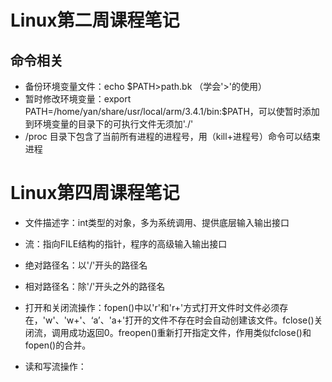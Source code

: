# Linux第二周课程笔记
## 命令相关
- 备份环境变量文件：echo $PATH>path.bk （学会'>'的使用）
- 暂时修改环境变量：export PATH=/home/yan/share/usr/local/arm/3.4.1/bin:$PATH，可以使暂时添加到环境变量的目录下的可执行文件无须加'./'
- /proc 目录下包含了当前所有进程的进程号，用（kill+进程号）命令可以结束进程


# Linux第四周课程笔记
- 文件描述字：int类型的对象，多为系统调用、提供底层输入输出接口
- 流：指向FILE结构的指针，程序的高级输入输出接口

- 绝对路径名：以'/'开头的路径名
- 相对路径名：除'/'开头之外的路径名

- 打开和关闭流操作：fopen()中以'r'和'r+'方式打开文件时文件必须存在，'w'、'w+'、‘a’、'a+'打开的文件不存在时会自动创建该文件。fclose()关闭流，调用成功返回0。freopen()重新打开指定文件，作用类似fclose()和fopen()的合并。
- 读和写流操作：
